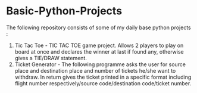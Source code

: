 # Basic-Python-Projects
The following repository consists of some of my daily base python projects :
1. Tic Tac Toe - TIC TAC TOE game project. Allows 2 players to play on board at once and declares the winner at last if found any, otherwise gives a TIE/DRAW statement.
2. Ticket Generator - The following programme asks the user for source place and destination place and number of tickets he/she want to withdraw. In return gives the ticket 
   printed in a specific format including flight number respectively/source code/destination code/ticket number.

